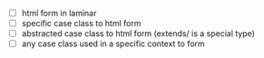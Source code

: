 - [ ] html form in laminar
- [ ] specific case class to html form
- [ ] abstracted case class to html form (extends/ is a special type)
- [ ] any case class used in a specific context to form
